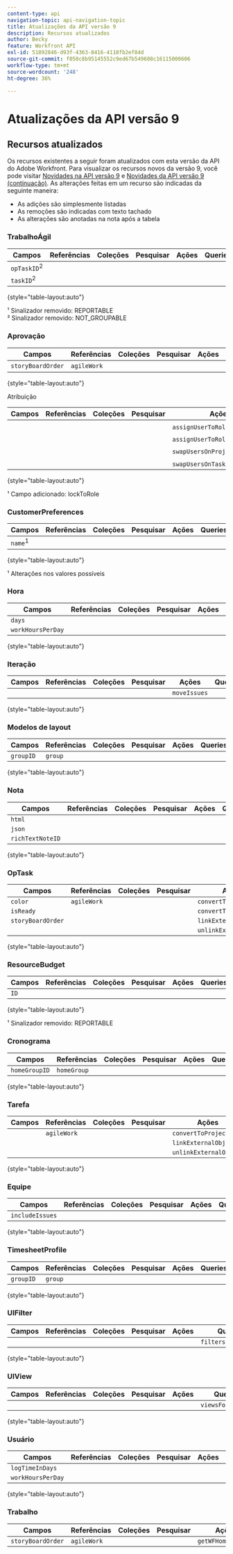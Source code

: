 ```yaml
---
content-type: api
navigation-topic: api-navigation-topic
title: Atualizações da API versão 9
description: Recursos atualizados
author: Becky
feature: Workfront API
exl-id: 51892846-d93f-4363-8416-4118fb2ef84d
source-git-commit: f050c8b95145552c9ed67b549608c16115000606
workflow-type: tm+mt
source-wordcount: '248'
ht-degree: 36%

---
```


# Atualizações da API versão 9

## Recursos atualizados

Os recursos existentes a seguir foram atualizados com esta versão da API do Adobe Workfront. Para visualizar os recursos novos da versão 9, você pode visitar [Novidades na API versão 9](../../wf-api/api/new-api-version-9.md) e [Novidades da API versão 9 (continuação)](../../wf-api/api/new-api-version-9-continue.md). As alterações feitas em um recurso são indicadas da seguinte maneira:

* As adições são simplesmente listadas
* As remoções são indicadas com texto tachado
* As alterações são anotadas na nota após a tabela

### TrabalhoÁgil

| Campos | Referências | Coleções | Pesquisar | Ações | Queries | Operações |
|---|---|---|---|---|---|---|
| `opTaskID`<sup>2</sup> |  |  |  |  |  |  |
| `taskID`<sup>2</sup> |  |  |  |  |  |  |

{style="table-layout:auto"}

¹ Sinalizador removido: REPORTABLE\
² Sinalizador removido: NOT_GROUPABLE

### Aprovação

| Campos | Referências | Coleções | Pesquisar | Ações | Queries | Operações |
|---|---|---|---|---|---|---|
| `storyBoardOrder` | `agileWork` |   |   |   |   |   |

{style="table-layout:auto"}

Atribuição

| Campos | Referências | Coleções | Pesquisar | Ações | Queries | Operações |
|---|---|---|---|---|---|---|
|  |  |  |  | `assignUserToRoleOnProjects`<sup>1</sup> |  |  |
|  |  |  |  | `assignUserToRoleOnTasks`<sup>1</sup> |  |  |
|  |  |  |  | `swapUsersOnProjects`<sup>1</sup> |  |  |
|  |  |  |  | `swapUsersOnTasks`<sup>1</sup> |  |  |

{style="table-layout:auto"}

¹ Campo adicionado: lockToRole

### CustomerPreferences

| Campos | Referências | Coleções | Pesquisar | Ações | Queries | Operações |
|---|---|---|---|---|---|---|
| `name`<sup>1</sup> |   |   |   |   |   |   |

{style="table-layout:auto"}

¹ Alterações nos valores possíveis

### Hora

| Campos | Referências | Coleções | Pesquisar | Ações | Queries | Operações |
|---|---|---|---|---|---|---|
| `days` |  |  |  |  |  |  |
| `workHoursPerDay` |  |  |  |  |  |  |

{style="table-layout:auto"}

### Iteração

| Campos | Referências | Coleções | Pesquisar | Ações | Queries | Operações |
|---|---|---|---|---|---|---|
|  |  |  |  | `moveIssues` |  |  |

{style="table-layout:auto"}

### Modelos de layout

| Campos | Referências | Coleções | Pesquisar | Ações | Queries | Operações |
|---|---|---|---|---|---|---|
| `groupID` | `group` |  |  |  |  |  |

{style="table-layout:auto"}

### Nota

| Campos | Referências | Coleções | Pesquisar | Ações | Queries | Operações |
|---|---|---|---|---|---|---|
| `html` |  |  |  |  |  |  |
| `json` |  |  |  |  |  |  |
| `richTextNoteID` |  |  |  |  |  |  |

{style="table-layout:auto"}

### OpTask

| Campos | Referências | Coleções | Pesquisar | Ações | Queries | Operações |
|---|---|---|---|---|---|---|
| `color` | `agileWork` |  |  | `convertToProject` |  |  |
| `isReady` |  |  |  | `convertToTask` |  |  |
| `storyBoardOrder` |  |  |  | `linkExternalObject` |  |  |
|  |  |  |  | `unlinkExternalObject` |  |  |

{style="table-layout:auto"}

### ResourceBudget

| Campos | Referências | Coleções | Pesquisar | Ações | Queries | Operações |
|---|---|---|---|---|---|---|
| `ID` |  |  |  |  |  |  |

{style="table-layout:auto"}

¹ Sinalizador removido: REPORTABLE

### Cronograma

| Campos | Referências | Coleções | Pesquisar | Ações | Queries | Operações |
|---|---|---|---|---|---|---|
| `homeGroupID` | `homeGroup` |  |  |  |  |  |

{style="table-layout:auto"}

### Tarefa

| Campos | Referências | Coleções | Pesquisar | Ações | Queries | Operações |
|---|---|---|---|---|---|---|
|  | `agileWork` |  |  | `convertToProject` |  |  |
|  |  |  |  | `linkExternalObject` |  |  |
|  |  |  |  | `unlinkExternalObject` |  |  |

{style="table-layout:auto"}

### Equipe

| Campos | Referências | Coleções | Pesquisar | Ações | Queries | Operações |
|---|---|---|---|---|---|---|
| `includeIssues` |  |  |  |  |  |  |

{style="table-layout:auto"}

### TimesheetProfile

| Campos | Referências | Coleções | Pesquisar | Ações | Queries | Operações |
|---|---|---|---|---|---|---|
| `groupID` | `group` |  |  |  |  |  |

{style="table-layout:auto"}

### UIFilter

| Campos | Referências | Coleções | Pesquisar | Ações | Queries | Operações |
|---|---|---|---|---|---|---|
|  |  |  |  |  | `filtersForObjCode` |  |

{style="table-layout:auto"}

### UIView

| Campos | Referências | Coleções | Pesquisar | Ações | Queries | Operações |
|---|---|---|---|---|---|---|
|  |  |  |  |  | `viewsForObjCode` |  |

{style="table-layout:auto"}

### Usuário

| Campos | Referências | Coleções | Pesquisar | Ações | Queries | Operações |
|---|---|---|---|---|---|---|
| `logTimeInDays` |  |  |  |  |  |  |
| `workHoursPerDay` |  |  |  |  |  |  |

{style="table-layout:auto"}

### Trabalho

| Campos | Referências | Coleções | Pesquisar | Ações | Queries | Operações |
|---|---|---|---|---|---|---|
| `storyBoardOrder` | `agileWork` |  |  | `getWFHomeObjects` |  |  |
